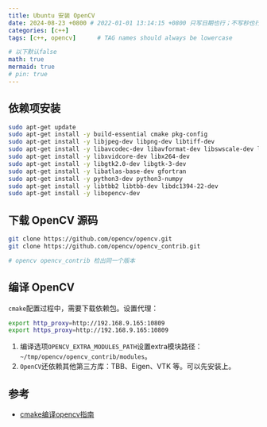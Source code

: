```yaml
---
title: Ubuntu 安装 OpenCV
date: 2024-08-23 +0800 # 2022-01-01 13:14:15 +0800 只写日期也行；不写秒也行；这样也行 2022-03-09T00:55:42+08:00
categories: [c++]
tags: [c++, opencv]      # TAG names should always be lowercase

# 以下默认false
math: true
mermaid: true
# pin: true
---
```


## 依赖项安装

```bash
sudo apt-get update  
sudo apt-get install -y build-essential cmake pkg-config  
sudo apt-get install -y libjpeg-dev libpng-dev libtiff-dev  
sudo apt-get install -y libavcodec-dev libavformat-dev libswscale-dev libv4l-dev  
sudo apt-get install -y libxvidcore-dev libx264-dev  
sudo apt-get install -y libgtk2.0-dev libgtk-3-dev  
sudo apt-get install -y libatlas-base-dev gfortran  
sudo apt-get install -y python3-dev python3-numpy  
sudo apt-get install -y libtbb2 libtbb-dev libdc1394-22-dev  
sudo apt-get install -y libopencv-dev
```

## 下载 OpenCV 源码

```bash
git clone https://github.com/opencv/opencv.git
git clone https://github.com/opencv/opencv_contrib.git  

# opencv opencv_contrib 检出同一个版本
```

## 编译 OpenCV

`cmake`配置过程中，需要下载依赖包。设置代理：

```bash
export http_proxy=http://192.168.9.165:10809
export https_proxy=http://192.168.9.165:10809
```

1. 编译选项`OPENCV_EXTRA_MODULES_PATH`设置extra模块路径：`~/tmp/opencv/opencv_contrib/modules`。
2. `OpenCV`还依赖其他第三方库：TBB、Eigen、VTK 等。可以先安装上。

## 参考

- [cmake编译opencv指南](https://www.cnblogs.com/zjutzz/p/6714490.html)
